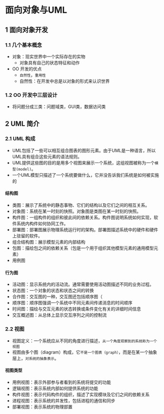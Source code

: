 <link rel="stylesheet" href="style.css">
<h1> 面向对象与UML </h1>
<h2> 1 面向对象开发 </h2>
<h3> 1.1 几个基本概念 </h3>

  - 对象：现实世界中一个实际存在的实物
    - 对象具有自己的状态特征和动作
  - OO 开发的优点
    - `自然性`，`重用性`
    - 自然性：在开发中总是以对象的形式来认识世界

<h3> 1.2 OO 开发中三层设计 </h3>

  - 将问题分成三类：问题域类，GUI类，数据访问类

<h2> 2 UML 简介 </h2>
<h3> 2.1 UML 构成 </h3>

  - UML包括了一些可以相互组合图表的图形元素。由于UML是一种语言，所以UML具有组合这些元素的语法规则。
  - UML提供这些图的目的是用多个视图来展示一个系统，这组视图被称为一个`模型(model)`。
  - 一个UML模型只描述了一个系统要做什么，它并没告诉我们系统是如何被实施的

<h4> 结构图 </h4>

  - 类图：展示了系统中的静态事物、它们的结构以及它们之间的相互关系。
  - 对象图：系统在某一时刻的快照。对象图是类图在某一时刻的快照。
  - 构件图：一组构件的组织和彼此间的依赖关系。构件图说明系统如何实现，软件系统内构件如何协同工作。
  - 部署图：部署图展示物理系统运行时的架构。部署图描述系统中的硬件和硬件上驻留的软件。
  - 组合结构图：展示模型元素的内部结构
  - 包图：描绘包之间的依赖关系（包是一个用于组织其他模型元素的通用模型元素）
  - 用例图

<h4> 行为图 </h4>

  - 活动图：显示系统内的活动流。通常需要使用活动图描述不同的业务过程。
  - 状态图：一个对象的状态和状态之间的转换
  - 合作图：交互图的一种，交互图还包括顺序图（
  - 顺序图：顺序图强调一个系统中不同元素间传递消息的时间顺序
  - 时间图：描绘与交互元素的状态转换或条件变化有关的详细时间信息
  - 交互概述图：从总体上显示交互序列之间的控制流

<h3> 2.2 视图 </h2>

  - 视图定义：一个系统应从不同的角度进行描述，`从一个角度观察到的系统称为一个视图`
  - 视图由多个图（diagram）构成，它`不是一个图表（graph）`，而是在某一个抽象层上，`对系统的抽象表示`。

<h4> 视图类型 </h4>

  - 用例视图：表示外部参与者看到的系统将提交的功能
  - 逻辑视图：表示系统内部如何提供系统的功能
  - 构件视图：表示代码构件的组织，描述了实现模块及它们之间的依赖关系
  - 进程视图：表示系统的并发性，包括进程的通信和同步
  - 部署视图：表示系统的物理部置